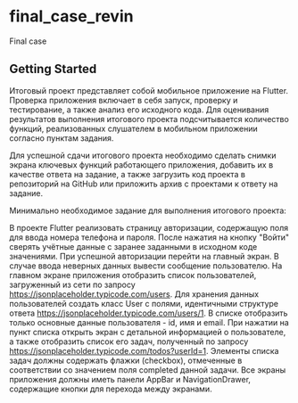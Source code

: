 # final_case_revin

Final case

## Getting Started
Итоговый проект представляет собой мобильное приложение на Flutter. 
Проверка приложения включает в себя запуск, проверку и тестирование, а также анализ его исходного кода. 
Для оценивания результатов выполнения итогового проекта подсчитывается количество функций, 
реализованных слушателем в мобильном приложении согласно пунктам задания.

Для успешной сдачи итогового проекта необходимо сделать снимки экрана ключевых функций работающего 
приложения, добавить их в качестве ответа на задание, а также загрузить код проекта в репозиторий 
на GitHub или приложить архив с проектами к ответу на задание.

Минимально необходимое задание для выполнения итогового проекта:

В проекте Flutter реализовать страницу авторизации, содержащую поля для ввода номера телефона и пароля. 
После нажатия на кнопку "Войти" сверять учётные данные с заранее заданными в исходном коде значениями. 
При успешной авторизации перейти на главный экран. 
В случае ввода неверных данных вывести сообщение пользователю.
На главном экране приложения отобразить список пользователей, 
загруженный из сети по запросу https://jsonplaceholder.typicode.com/users. 
Для хранения данных пользователей создать класс User с полями, 
идентичными структуре ответа https://jsonplaceholder.typicode.com/users/1. 
В списке отобразить только основные данные пользователя - id, имя и email.
При нажатии на пункт списка открыть экран с детальной информацией о пользователе, 
а также отобразить список его задач, 
полученный по запросу https://jsonplaceholder.typicode.com/todos?userId=1. 
Элементы списка задач должны содержать флажки (checkbox), отмеченные в соответствии со значением поля 
completed данной задачи.
Все экраны приложения должны иметь панели AppBar и NavigationDrawer, 
содержащие кнопки для перехода между экранами.
